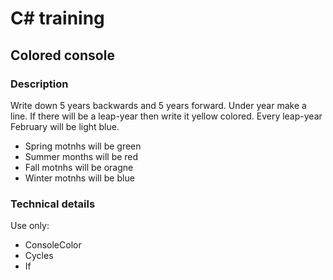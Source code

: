# C# training

## Colored console

### Description

Write down 5 years backwards and 5 years forward.
Under year make a line.
If there will be a leap-year then write it yellow colored.
Every leap-year February will be light blue.

* Spring motnhs will be green
* Summer months will be red
* Fall motnhs will be oragne
* Winter motnhs will be blue




### Technical details

Use only:
* ConsoleColor
* Cycles
* If